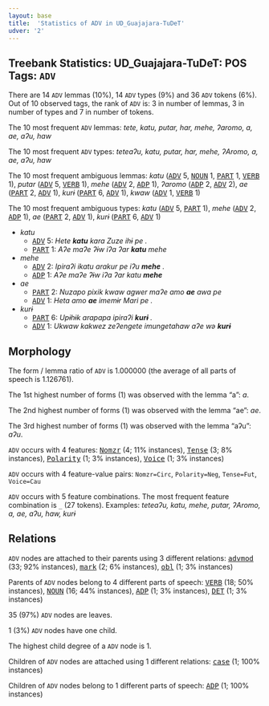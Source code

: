 ```yaml
---
layout: base
title:  'Statistics of ADV in UD_Guajajara-TuDeT'
udver: '2'
---
```


## Treebank Statistics: UD_Guajajara-TuDeT: POS Tags: `ADV`

There are 14 `ADV` lemmas (10%), 14 `ADV` types (9%) and 36 `ADV` tokens (6%).
Out of 10 observed tags, the rank of `ADV` is: 3 in number of lemmas, 3 in number of types and 7 in number of tokens.

The 10 most frequent `ADV` lemmas: <em>tete, katu, putar, har, mehe, ʔaromo, a, ae, aʔu, haw</em>

The 10 most frequent `ADV` types:  <em>teteaʔu, katu, putar, har, mehe, ʔAromo, a, ae, aʔu, haw</em>

The 10 most frequent ambiguous lemmas: <em>katu</em> (<tt><a href="gub_tudet-pos-ADV.html">ADV</a></tt> 5, <tt><a href="gub_tudet-pos-NOUN.html">NOUN</a></tt> 1, <tt><a href="gub_tudet-pos-PART.html">PART</a></tt> 1, <tt><a href="gub_tudet-pos-VERB.html">VERB</a></tt> 1), <em>putar</em> (<tt><a href="gub_tudet-pos-ADV.html">ADV</a></tt> 5, <tt><a href="gub_tudet-pos-VERB.html">VERB</a></tt> 1), <em>mehe</em> (<tt><a href="gub_tudet-pos-ADV.html">ADV</a></tt> 2, <tt><a href="gub_tudet-pos-ADP.html">ADP</a></tt> 1), <em>ʔaromo</em> (<tt><a href="gub_tudet-pos-ADP.html">ADP</a></tt> 2, <tt><a href="gub_tudet-pos-ADV.html">ADV</a></tt> 2), <em>ae</em> (<tt><a href="gub_tudet-pos-PART.html">PART</a></tt> 2, <tt><a href="gub_tudet-pos-ADV.html">ADV</a></tt> 1), <em>kurɨ</em> (<tt><a href="gub_tudet-pos-PART.html">PART</a></tt> 6, <tt><a href="gub_tudet-pos-ADV.html">ADV</a></tt> 1), <em>kwaw</em> (<tt><a href="gub_tudet-pos-ADV.html">ADV</a></tt> 1, <tt><a href="gub_tudet-pos-VERB.html">VERB</a></tt> 1)

The 10 most frequent ambiguous types:  <em>katu</em> (<tt><a href="gub_tudet-pos-ADV.html">ADV</a></tt> 5, <tt><a href="gub_tudet-pos-PART.html">PART</a></tt> 1), <em>mehe</em> (<tt><a href="gub_tudet-pos-ADV.html">ADV</a></tt> 2, <tt><a href="gub_tudet-pos-ADP.html">ADP</a></tt> 1), <em>ae</em> (<tt><a href="gub_tudet-pos-PART.html">PART</a></tt> 2, <tt><a href="gub_tudet-pos-ADV.html">ADV</a></tt> 1), <em>kurɨ</em> (<tt><a href="gub_tudet-pos-PART.html">PART</a></tt> 6, <tt><a href="gub_tudet-pos-ADV.html">ADV</a></tt> 1)


* <em>katu</em>
  * <tt><a href="gub_tudet-pos-ADV.html">ADV</a></tt> 5: <em>Hete <b>katu</b> kara Zuze ihɨ pe .</em>
  * <tt><a href="gub_tudet-pos-PART.html">PART</a></tt> 1: <em>Aʔe maʔe ʔɨw iʔa ʔar <b>katu</b> mehe</em>
* <em>mehe</em>
  * <tt><a href="gub_tudet-pos-ADV.html">ADV</a></tt> 2: <em>Ipiraʔi ikatu arakur pe iʔu <b>mehe</b> .</em>
  * <tt><a href="gub_tudet-pos-ADP.html">ADP</a></tt> 1: <em>Aʔe maʔe ʔɨw iʔa ʔar katu <b>mehe</b></em>
* <em>ae</em>
  * <tt><a href="gub_tudet-pos-PART.html">PART</a></tt> 2: <em>Nuzapo pixik kwaw agwer maʔe amo <b>ae</b> awa pe</em>
  * <tt><a href="gub_tudet-pos-ADV.html">ADV</a></tt> 1: <em>Heta amo <b>ae</b> imemɨr Mari pe .</em>
* <em>kurɨ</em>
  * <tt><a href="gub_tudet-pos-PART.html">PART</a></tt> 6: <em>Upɨhɨk arapapa ipiraʔi <b>kurɨ</b> .</em>
  * <tt><a href="gub_tudet-pos-ADV.html">ADV</a></tt> 1: <em>Ukwaw kakwez zeʔengete imungetahaw aʔe wə <b>kurɨ</b></em>

## Morphology

The form / lemma ratio of `ADV` is 1.000000 (the average of all parts of speech is 1.126761).

The 1st highest number of forms (1) was observed with the lemma “a”: <em>a</em>.

The 2nd highest number of forms (1) was observed with the lemma “ae”: <em>ae</em>.

The 3rd highest number of forms (1) was observed with the lemma “aʔu”: <em>aʔu</em>.

`ADV` occurs with 4 features: <tt><a href="gub_tudet-feat-Nomzr.html">Nomzr</a></tt> (4; 11% instances), <tt><a href="gub_tudet-feat-Tense.html">Tense</a></tt> (3; 8% instances), <tt><a href="gub_tudet-feat-Polarity.html">Polarity</a></tt> (1; 3% instances), <tt><a href="gub_tudet-feat-Voice.html">Voice</a></tt> (1; 3% instances)

`ADV` occurs with 4 feature-value pairs: `Nomzr=Circ`, `Polarity=Neg`, `Tense=Fut`, `Voice=Cau`

`ADV` occurs with 5 feature combinations.
The most frequent feature combination is `_` (27 tokens).
Examples: <em>teteaʔu, katu, mehe, putar, ʔAromo, a, ae, aʔu, haw, kurɨ</em>


## Relations

`ADV` nodes are attached to their parents using 3 different relations: <tt><a href="gub_tudet-dep-advmod.html">advmod</a></tt> (33; 92% instances), <tt><a href="gub_tudet-dep-mark.html">mark</a></tt> (2; 6% instances), <tt><a href="gub_tudet-dep-obl.html">obl</a></tt> (1; 3% instances)

Parents of `ADV` nodes belong to 4 different parts of speech: <tt><a href="gub_tudet-pos-VERB.html">VERB</a></tt> (18; 50% instances), <tt><a href="gub_tudet-pos-NOUN.html">NOUN</a></tt> (16; 44% instances), <tt><a href="gub_tudet-pos-ADP.html">ADP</a></tt> (1; 3% instances), <tt><a href="gub_tudet-pos-DET.html">DET</a></tt> (1; 3% instances)

35 (97%) `ADV` nodes are leaves.

1 (3%) `ADV` nodes have one child.

The highest child degree of a `ADV` node is 1.

Children of `ADV` nodes are attached using 1 different relations: <tt><a href="gub_tudet-dep-case.html">case</a></tt> (1; 100% instances)

Children of `ADV` nodes belong to 1 different parts of speech: <tt><a href="gub_tudet-pos-ADP.html">ADP</a></tt> (1; 100% instances)

